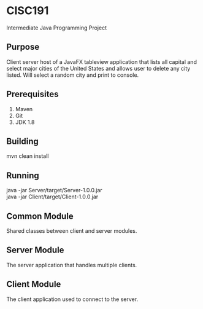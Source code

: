 # CISC191
Intermediate Java Programming Project
## Purpose
Client server host of a JavaFX tableview application that lists all capital and select major cities of the United States
and allows user to delete any city listed. Will select a random city and print to console.
## Prerequisites
1. Maven
2. Git
3. JDK 1.8
## Building
mvn clean install
## Running
java -jar Server/target/Server-1.0.0.jar  
java -jar Client/target/Client-1.0.0.jar
## Common Module
Shared classes between client and server modules.
## Server Module
The server application that handles multiple clients.
## Client Module
The client application used to connect to the server.